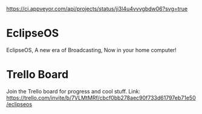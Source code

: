 https://ci.appveyor.com/api/projects/status/ji3l4u4vvvgbdw06?svg=true
# EclipseOS
EclipseOS, A new era of Broadcasting, Now in your home computer!

# Trello Board
Join the Trello board for progress and cool stuff.
Link: https://trello.com/invite/b/7VLMtMRf/cbcf0bb278aec90f733d61797eb71e50/eclipseos
